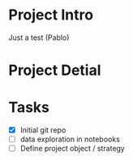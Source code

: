 # Project Intro
Just a test (Pablo)
# Project Detial
# Tasks
  - [x] Initial git repo
  - [ ] data exploration in notebooks
  - [ ] Define project object / strategy
